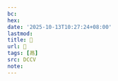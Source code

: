 ```yaml
---
bc:
hex:
date: '2025-10-13T10:27:24+08:00'
lastmod:
title: 􂛹
url: 􂛹
tags: [鬲]
src: DCCV
note:
---
```

